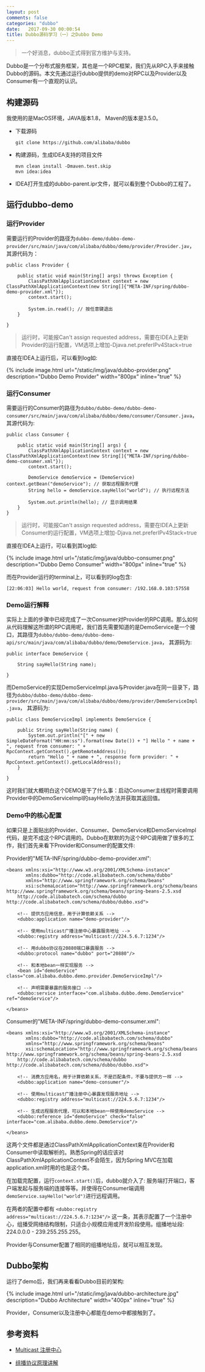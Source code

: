 ```yaml
---
layout: post
comments: false
categories: "dubbo"
date:   2017-09-30 00:00:54
title: Dubbo源码学习（一）之Dubbo Demo
---
```


<div id="toc"></div>

> 一个好消息，dubbo正式得到官方维护与支持。

Dubbo是一个分布式服务框架，其也是一个RPC框架，我们先从RPC入手来接触Dubbo的源码。本文先通过运行dubbo提供的demo对RPC以及Provider以及Consumer有一个直观的认识。

## 构建源码

我使用的是MacOS环境，JAVA版本1.8， Maven的版本是3.5.0。

- 下载源码

	```
	git clone https://github.com/alibaba/dubbo
	```

- 构建源码，生成IDEA支持的项目文件

	```
	mvn clean install -Dmaven.test.skip
	mvn idea:idea
	```

- IDEA打开生成的dubbo-parent.ipr文件，就可以看到整个Dubbo的工程了。

## 运行dubbo-demo

### 运行Provider

需要运行的Provider的路径为`dubbo-demo/dubbo-demo-provider/src/main/java/com/alibaba/dubbo/demo/provider/Provider.jav`，其源代码为：

```
public class Provider {

    public static void main(String[] args) throws Exception {
        ClassPathXmlApplicationContext context = new ClassPathXmlApplicationContext(new String[]{"META-INF/spring/dubbo-demo-provider.xml"});
        context.start();

        System.in.read(); // 按任意键退出
    }

}
```

> 运行时，可能报Can't assign requested address，需要在IDEA上更新Provider的运行配置，VM选项上增加-Djava.net.preferIPv4Stack=true

直接在IDEA上运行后，可以看到log如:

{% include image.html url="/static/img/java/dubbo-provider.png" description="Dubbo Demo Provider" width="800px" inline="true" %}

### 运行Consumer

需要运行的Consumer的路径为`dubbo/dubbo-demo/dubbo-demo-consumer/src/main/java/com/alibaba/dubbo/demo/consumer/Consumer.java`， 其源代码为:

```
public class Consumer {

    public static void main(String[] args) {
        ClassPathXmlApplicationContext context = new ClassPathXmlApplicationContext(new String[]{"META-INF/spring/dubbo-demo-consumer.xml"});
        context.start();

        DemoService demoService = (DemoService) context.getBean("demoService"); // 获取远程服务代理
        String hello = demoService.sayHello("world"); // 执行远程方法

        System.out.println(hello); // 显示调用结果
    }
}
```

> 运行时，可能报Can't assign requested address，需要在IDEA上更新Consumer的运行配置，VM选项上增加-Djava.net.preferIPv4Stack=true

直接在IDEA上运行，可以看到其log如:

{% include image.html url="/static/img/java/dubbo-consumer.png" description="Dubbo Demo Consumer" width="800px" inline="true" %}

而在Provider运行的terminal上，可以看到的log包含:

```
[22:06:03] Hello world, request from consumer: /192.168.0.103:57558
```

### Demo运行解释

实际上上面的步骤中已经完成了一次Consumer对Provider的RPC调用。那么如何从代码理解这所谓的RPC调用呢，我们首先需要知道的是DemoService是一个接口，其路径为`dubbo/dubbo-demo/dubbo-demo-api/src/main/java/com/alibaba/dubbo/demo/DemoService.java`， 其源码为:

```
public interface DemoService {

    String sayHello(String name);

}
```

而DemoService的实现DemoServiceImpl.java与Provider.java在同一目录下，路径为`dubbo/dubbo-demo/dubbo-demo-provider/src/main/java/com/alibaba/dubbo/demo/provider/DemoServiceImpl.java`， 其源码为:

```
public class DemoServiceImpl implements DemoService {

    public String sayHello(String name) {
        System.out.println("[" + new SimpleDateFormat("HH:mm:ss").format(new Date()) + "] Hello " + name + ", request from consumer: " + RpcContext.getContext().getRemoteAddress());
        return "Hello " + name + ", response form provider: " + RpcContext.getContext().getLocalAddress();
    }

}
```

这时我们就大概明白这个DEMO是干了什么事：启动Consumer主线程时需要调用Provider中的DemoServiceImpl的sayHello方法并获取其返回值。

### Demo中的核心配置

如果只是上面贴出的Provider、Consumer、DemoService和DemoServiceImpl代码，是完不成这个RPC调用的。Dubbo在默默的为这个RPC调用做了很多的工作，我们首先来看下Provider和Consumer的配置文件:

Provider的"META-INF/spring/dubbo-demo-provider.xml":

```
<beans xmlns:xsi="http://www.w3.org/2001/XMLSchema-instance"
       xmlns:dubbo="http://code.alibabatech.com/schema/dubbo"
       xmlns="http://www.springframework.org/schema/beans"
       xsi:schemaLocation="http://www.springframework.org/schema/beans http://www.springframework.org/schema/beans/spring-beans-2.5.xsd
	http://code.alibabatech.com/schema/dubbo http://code.alibabatech.com/schema/dubbo/dubbo.xsd">

    <!-- 提供方应用信息，用于计算依赖关系 -->
    <dubbo:application name="demo-provider"/>

    <!-- 使用multicast广播注册中心暴露服务地址 -->
    <dubbo:registry address="multicast://224.5.6.7:1234"/>

    <!-- 用dubbo协议在20880端口暴露服务 -->
    <dubbo:protocol name="dubbo" port="20880"/>

    <!-- 和本地bean一样实现服务 -->
    <bean id="demoService" class="com.alibaba.dubbo.demo.provider.DemoServiceImpl"/>

    <!-- 声明需要暴露的服务接口 -->
    <dubbo:service interface="com.alibaba.dubbo.demo.DemoService" ref="demoService"/>

</beans>
```

Consumer的"META-INF/spring/dubbo-demo-consumer.xml":

```
<beans xmlns:xsi="http://www.w3.org/2001/XMLSchema-instance"
       xmlns:dubbo="http://code.alibabatech.com/schema/dubbo"
       xmlns="http://www.springframework.org/schema/beans"
       xsi:schemaLocation="http://www.springframework.org/schema/beans http://www.springframework.org/schema/beans/spring-beans-2.5.xsd
	http://code.alibabatech.com/schema/dubbo http://code.alibabatech.com/schema/dubbo/dubbo.xsd">

    <!-- 消费方应用名，用于计算依赖关系，不是匹配条件，不要与提供方一样 -->
    <dubbo:application name="demo-consumer"/>

    <!-- 使用multicast广播注册中心暴露发现服务地址 -->
    <dubbo:registry address="multicast://224.5.6.7:1234"/>

    <!-- 生成远程服务代理，可以和本地bean一样使用demoService -->
    <dubbo:reference id="demoService" check="false" interface="com.alibaba.dubbo.demo.DemoService"/>

</beans>
```

这两个文件都是通过ClassPathXmlApplicationContext来在Provider和Consumer中读取解析的。熟悉Spring的话应该对ClassPathXmlApplicationContext不会陌生，因为Spring MVC在加载application.xml时用的也是这个类。

在加载完配置，运行`context.start()`后，dubbo就介入了: 服务端打开端口，客户端发起与服务端的连接等等。并使得在Consumer端调用`demoService.sayHello("world")`进行远程调用。

在两者的配置中都有 `<dubbo:registry address="multicast://224.5.6.7:1234"/>` 这一条，其表示配置了一个注册中心，组播受网络结构限制，只适合小规模应用或开发阶段使用。组播地址段: 224.0.0.0 - 239.255.255.255。

Provider与Consumer配置了相同的组播地址后，就可以相互发现。

## Dubbo架构

运行了demo后，我们再来看看Dubbo目前的架构:

{% include image.html url="/static/img/java/dubbo-architecture.jpg" description="Dubbo Architecture" width="400px" inline="true" %}

Provider，Consumer以及注册中心都能在demo中都接触到了。

## 参考资料

- [Multicast 注册中心](https://dubbo.gitbooks.io/dubbo-user-book/references/registry/multicast.html)

- [组播协议原理讲解](http://blog.csdn.net/liu251890347/article/details/39211685)


<script type="text/javascript">
$(document).ready(function() {
    $('#toc').toc({ listType: 'ul', title: "<i>目录</i>" });
});
</script>

